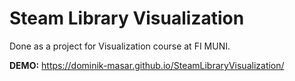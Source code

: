 # Steam Library Visualization

Done as a project for Visualization course at FI MUNI.

**DEMO:** https://dominik-masar.github.io/SteamLibraryVisualization/
